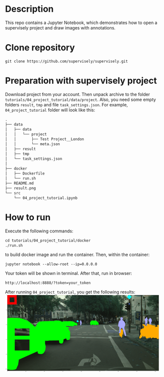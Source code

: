 # Description
This repo contains a Jupyter Notebook, which demonstrates how to open a supervisely project and draw images with annotations.

# Clone repository
``` 
git clone https://github.com/supervisely/supervisely.git
```

# Preparation with supervisely project
Download project from your account. Then unpack archive to the folder `tutorials/04_project_tutorial/data/project`. Also, you need some empty folders `result`, `tmp` and file `task_settings.json`.  For example, `04_project_tutorial` folder will look like this:

```
.
├── data
│   ├── data
│   │   └── project
│   │  		├── Test Project__London
│   │  		└── meta.json
│   ├── result
│   ├── tmp
│   └── task_settings.json
│
├── docker
│   ├── Dockerfile
│   └── run.sh
├── README.md
├── result.png
└── src
    └── 04_project_tutorial.ipynb

```

# How to run
Execute the following commands:

```
cd tutorials/04_project_tutorial/docker
./run.sh
```

to build docker image and run the container. Then, within the container:
``` 
jupyter notebook --allow-root --ip=0.0.0.0
```
Your token will be shown in terminal.
After that, run in browser: 
```
http://localhost:8888/?token=your_token
```

After running `04_project_tutorial`, you get the following results:
![Drivable area segmentation](result.png)


